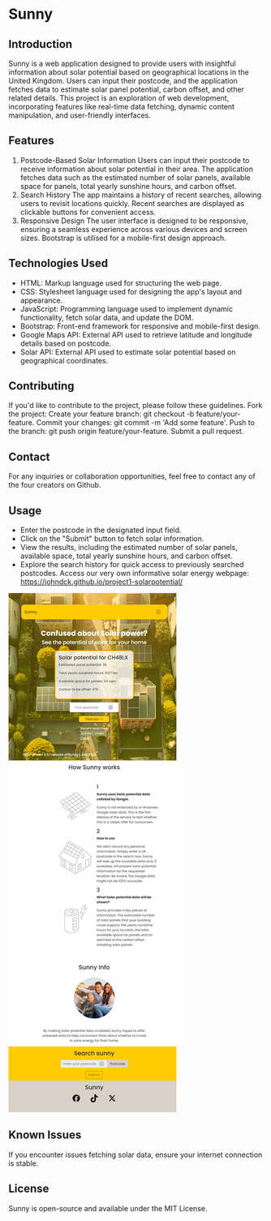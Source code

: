 # Sunny

## Introduction
Sunny is a web application designed to provide users with insightful information about solar potential based on geographical locations in the United Kingdom. Users can input their postcode, and the application fetches data to estimate solar panel potential, carbon offset, and other related details.
This project is an exploration of web development, incorporating features like real-time data fetching, dynamic content manipulation, and user-friendly interfaces.

## Features
1. Postcode-Based Solar Information
Users can input their postcode to receive information about solar potential in their area.
The application fetches data such as the estimated number of solar panels, available space for panels, total yearly sunshine hours, and carbon offset.
2. Search History
The app maintains a history of recent searches, allowing users to revisit locations quickly.
Recent searches are displayed as clickable buttons for convenient access.
3. Responsive Design
The user interface is designed to be responsive, ensuring a seamless experience across various devices and screen sizes.
Bootstrap is utilised for a mobile-first design approach.

 ## Technologies Used
- HTML: Markup language used for structuring the web page.
- CSS: Stylesheet language used for designing the app's layout and appearance.
- JavaScript: Programming language used to implement dynamic functionality, fetch solar data, and update the DOM.
- Bootstrap: Front-end framework for responsive and mobile-first design.
- Google Maps API: External API used to retrieve latitude and longitude details based on postcode.
- Solar API: External API used to estimate solar potential based on geographical coordinates.

## Contributing
If you'd like to contribute to the project, please follow these guidelines.
Fork the project:
Create your feature branch: git checkout -b feature/your-feature.
Commit your changes: git commit -m 'Add some feature'.
Push to the branch: git push origin feature/your-feature.
Submit a pull request.

## Contact
For any inquiries or collaboration opportunities, feel free to contact any of the four creators on Github.

## Usage
- Enter the postcode in the designated input field.
- Click on the "Submit" button to fetch solar information.
- View the results, including the estimated number of solar panels, available space, total yearly sunshine hours, and carbon offset.
- Explore the search history for quick access to previously searched postcodes.
Access our very own informative solar energy webpage:
https://johndck.github.io/project1-solarpotential/

![screenshot](assets/screenshot.png)

## Known Issues
If you encounter issues fetching solar data, ensure your internet connection is stable.

## License
Sunny is open-source and available under the MIT License.